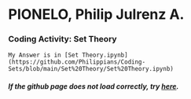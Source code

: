 # PIONELO, Philip Julrenz A.
### Coding Activity: Set Theory

~~~
My Answer is in [Set Theory.ipynb](https://github.com/Philippians/Coding-Sets/blob/main/Set%20Theory/Set%20Theory.ipynb)
~~~
##### If the github page does not load correctly, try [here](https://nbviewer.jupyter.org/github/Philippians/Coding-Sets/blob/main/Set%20Theory/Set%20Theory.ipynb).

